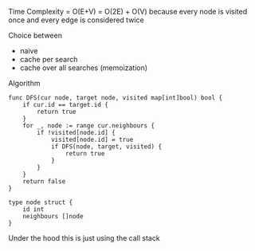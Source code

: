Time Complexity = O(E+V) = O(2E) + O(V) because every node is visited once and every edge is considered twice

Choice between
* naive 
* cache per search
* cache over all searches (memoization)

Algorithm
```
func DFS(cur node, target node, visited map[int]bool) bool {
    if cur.id == target.id {
        return true
    }
    for _, node := range cur.neighbours {
        if !visited[node.id] {
            visited[node.id] = true
            if DFS(node, target, visited) {
                return true
            }
        }
    }
    return false
}

type node struct {
    id int
    neighbours []node
}
```

Under the hood this is just using the call stack